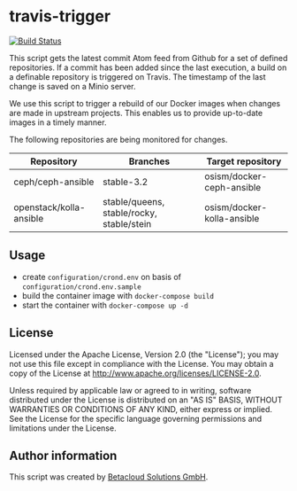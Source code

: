 # travis-trigger

[![Build Status](https://travis-ci.org/osism/travis-trigger.svg?branch=master)](https://travis-ci.org/osism/travis-trigger)

This script gets the latest commit Atom feed from Github for a set of defined repositories.
If a commit has been added since the last execution, a build on a definable repository is
triggered on Travis. The timestamp of the last change is saved on a Minio server.

We use this script to trigger a rebuild of our Docker images when changes are made in
upstream projects. This enables us to provide up-to-date images in a timely manner.

The following repositories are being monitored for changes.

| Repository              | Branches                                  | Target repository          |
|-------------------------|-------------------------------------------|----------------------------|
| ceph/ceph-ansible       | stable-3.2                                | osism/docker-ceph-ansible  |
| openstack/kolla-ansible | stable/queens, stable/rocky, stable/stein | osism/docker-kolla-ansible |

Usage
-----

* create `configuration/crond.env` on basis of `configuration/crond.env.sample`
* build the container image with `docker-compose build`
* start the container with `docker-compose up -d`

License
-------

Licensed under the Apache License, Version 2.0 (the "License");
you may not use this file except in compliance with the License.
You may obtain a copy of the License at http://www.apache.org/licenses/LICENSE-2.0.

Unless required by applicable law or agreed to in writing, software
distributed under the License is distributed on an "AS IS" BASIS,
WITHOUT WARRANTIES OR CONDITIONS OF ANY KIND, either express or implied.
See the License for the specific language governing permissions and
limitations under the License.

Author information
------------------

This script was created by [Betacloud Solutions GmbH](https://betacloud-solutions.de).
